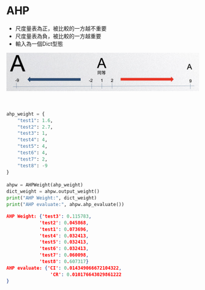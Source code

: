 # AHP
* 尺度量表為正，被比較的一方越不重要​
* 尺度量表為負，被比較的一方越重要
*  輸入為一個Dict型態

<img src="images/scale.jpg" alt="Logo" width="600" height="100">

<br/>
<br/>

```python

ahp_weight = {
    "test1": 1.6,
    "test2": 2.7,
    "test3": 1,
    "test4": 4,
    "test5": 4,
    "test6": 4,
    "test7": 2,
    "test8": -9
}

ahpw = AHPWeight(ahp_weight)
dict_weight = ahpw.output_weight()
print("AHP Weight:", dict_weight)
print("AHP evaluate:", ahpw.ahp_evaluate())
```

```json
AHP Weight: {'test3': 0.115783, 
            'test2': 0.045868, 
            'test1': 0.073696, 
            'test4': 0.032413, 
            'test5': 0.032413, 
            'test6': 0.032413, 
            'test7': 0.060098, 
            'test8': 0.607317}
AHP evaluate: {'CI': 0.014349066672104322, 
                'CR': 0.010176643029861222
}
```



